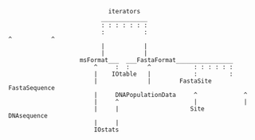                                 iterators
                              _____________
                              : : : : : : :
                              :           :                                          ^           ^
                              |           |
                              |           |
                        msFormat___  ___FastaFormat________________
                            ^     :  :     ^            : : : : : :
                            |    IOtable   |            :         :
                            |              |        FastaSite    FastaSequence
                            |     DNAPopulationData     ^             ^
                            |     ^                     |             |
                            |     |                    Site      DNAsequence
                            |     |                             
                            IOstats                            
                                                                         
                                                                      
                                                                         
                                                                         
                                                                       
